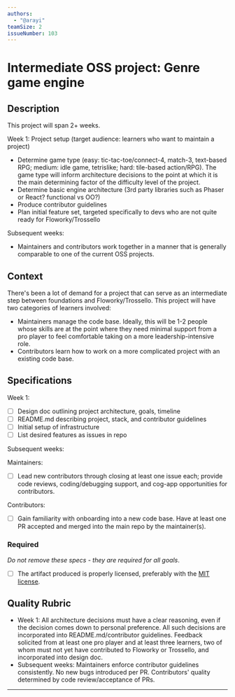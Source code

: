 ```yaml
---
authors:
  - "@arayi"
teamSize: 2
issueNumber: 103
---
```


# Intermediate OSS project: Genre game engine

## Description

This project will span 2+ weeks.

Week 1: Project setup (target audience: learners who want to maintain a project)
- Determine game type (easy: tic-tac-toe/connect-4, match-3, text-based RPG; medium: idle game, tetrislike; hard: tile-based action/RPG). The game type will inform architecture decisions to the point at which it is the main determining factor of the difficulty level of the project.
- Determine basic engine architecture (3rd party libraries such as Phaser or React? functional vs OO?)
- Produce contributor guidelines
- Plan initial feature set, targeted specifically to devs who are not quite ready for Floworky/Trossello

Subsequent weeks:
- Maintainers and contributors work together in a manner that is generally comparable to one of the current OSS projects.
## Context

There's been a lot of demand for a project that can serve as an intermediate step between foundations and Floworky/Trossello. This project will have two categories of learners involved:
- Maintainers manage the code base. Ideally, this will be 1-2 people whose skills are at the point where they need minimal support from a pro player to feel comfortable taking on a more leadership-intensive role.
- Contributors learn how to work on a more complicated project with an existing code base.
## Specifications

Week 1:
- [ ] Design doc outlining project architecture, goals, timeline
- [ ] README.md describing project, stack, and contributor guidelines
- [ ] Initial setup of infrastructure
- [ ] List desired features as issues in repo

Subsequent weeks:

Maintainers:
- [ ] Lead new contributors through closing at least one issue each; provide code reviews, coding/debugging support, and cog-app opportunities for contributors.

Contributors:
- [ ] Gain familiarity with onboarding into a new code base. Have at least one PR accepted and merged into the main repo by the maintainer(s).
### Required

_Do not remove these specs - they are required for all goals_.
- [ ] The artifact produced is properly licensed, preferably with the [MIT license](https://opensource.org/licenses/MIT).
## Quality Rubric
- Week 1:
  All architecture decisions must have a clear reasoning, even if the decision comes down to personal preference. All such decisions are incorporated into README.md/contributor guidelines. Feedback solicited from at least one pro player and at least three learners, two of whom must not yet have contributed to Floworky or Trossello, and incorporated into design doc.
- Subsequent weeks:
  Maintainers enforce contributor guidelines consistently. No new bugs introduced per PR. Contributors' quality determined by code review/acceptance of PRs.

---






